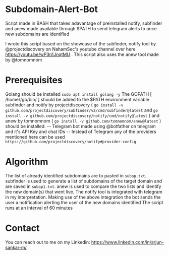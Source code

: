 # Subdomain-Alert-Bot
Script made in BASH that takes adavantage of preinstalled notify, subfinder and anew made available through $PATH to send telegram alerts to once new subdomains are identified


I wrote this script based on the showcase of the subfinder, notify tool by @projectdiscovery on NahamSec's youtube channel over here https://youtu.be/wP3n1JnqtMU . This script also uses the anew tool made by @tomnomnom


# Prerequisites
Golang should be installed `sudo apt install golang -y`
The GOPATH [ /home/<USERNAME>/go/bin/ ] should be added to the $PATH environment variable
subfinder and notify by projectdiscovery ( `go install -v github.com/projectdiscovery/subfinder/v2/cmd/subfinder@latest` and `go install -v github.com/projectdiscovery/notify/cmd/notify@latest` ) and anew by tomnomnom ( `go install -v github.com/tomnomnom/anew@latest` ) should be installed.
-- Telegram bot made using @botfather on telegram and it's API Key and chat IDs
-- Instead of Telegram any of the providers mentioned here can be used `https://github.com/projectdiscovery/notify#provider-config`


# Algorithm
The list of already identified subdomains are to pasted in `subop.txt`.
subfinder is used to generate a list of subdomains of the target domain and are saved in `subop1.txt`.
anew is used to compare the two lists and identify the new domain(s) that went live.
The notify tool is integrated with telegram in my interpretation.
Making use of the above integration the bot sends the user a notification alerting the user of the new domains identified 
The script runs at an interval of 60 minutes


# Contact
You can reach out to me on my Linkedin: https://www.linkedin.com/in/arjun-sankar-m/
